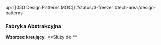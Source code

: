 up: [[050 Design Patterns MOC]]
#status/3-freezer
#tech-area/design-patterns 

### Fabryka Abstrakcyjna
**Wzorzec kreujący.**
**Służy do **